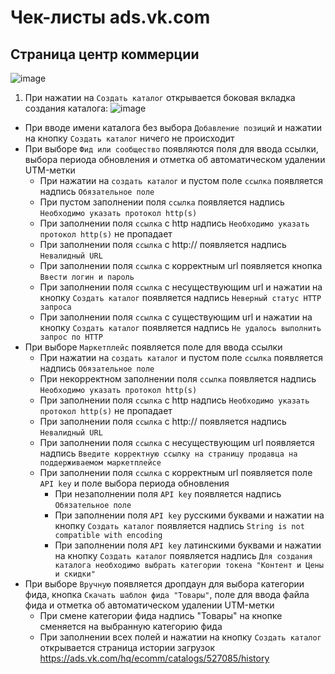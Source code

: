 # Чек-листы ads.vk.com

## Страница центр коммерции

![image](https://github.com/flioletty/homework-3-spring-2024/assets/92665311/82340918-e984-4f91-a85b-156fd5795351)

1. При нажатии на `Создать каталог` открывается боковая вкладка создания каталога:
  ![image](https://github.com/flioletty/homework-3-spring-2024/assets/92665311/03a8e820-98e3-4502-a7a4-ee620c0aacfc)
  - При вводе имени каталога без выбора `Добавление позиций` и нажатии на кнопку `Создать каталог` ничего не происходит
  - При выборе `Фид или сообщество` появляются поля для ввода ссылки, выбора периода обновления и отметка об автоматическом удалении UTM-метки
    - При нажатии на `создать каталог` и пустом поле `ссылка` появляется надпись `Обязательное поле`
    - При пустом заполнении поля `ссылка` появляется надпись `Необходимо указать протокол http(s)`
    - При заполнении поля `ссылка` c http надпись `Необходимо указать протокол http(s)` не пропадает
    - При заполнении поля `ссылка` c http:// появляется надпись `Невалидный URL`
    - При заполнении поля `ссылка` с корректным url появляется кнопка `Ввести логин и пароль`
    - При заполнении поля `ссылка` с несуществующим url и нажатии на кнопку `Создать каталог` появляется надпись `Неверный статус HTTP запроса`
    - При заполнении поля `ссылка` с существующим url и нажатии на кнопку `Создать каталог` появляется надпись `Не удалось выполнить запрос по HTTP`
  - При выборе `Маркетплейс` появляется поле для ввода ссылки
    - При нажатии на `создать каталог` и пустом поле `ссылка` появляется надпись `Обязательное поле`
    - При некорректном заполнении поля `ссылка` появляется надпись `Необходимо указать протокол http(s)`
    - При заполнении поля `ссылка` c http надпись `Необходимо указать протокол http(s)` не пропадает
    - При заполнении поля `ссылка` c http:// появляется надпись `Невалидный URL`
    - При заполнении поля `ссылка` c несуществующим url появляется надпись `Введите корректную ссылку на страницу продавца на поддерживаемом маркетплейсе`
    - При заполнении поля `ссылка` с корректным url появляется поле `API key` и поле выбора периода обновления
      - При незаполнении поля `API key` появляется надпись `Обязательное поле`
      - При заполнении поля `API key` русскими буквами и нажатии на кнопку `Создать каталог` появляется надпись `String is not compatible with encoding`
      - При заполнении поля `API key` латинскими буквами и нажатии на кнопку `Создать каталог` появляется надпись `Для создания каталога необходимо выбрать категории токена "Контент и Цены и скидки"`
  - При выборе `Вручную` появляется дропдаун для выбора категории фида, кнопка `Скачать шаблон фида "Товары"`, поле для ввода файла фида и отметка об автоматическом удалении UTM-метки
    - При смене категории фида надпись "Товары" на кнопке сменяется на выбранную категорию фида
    - При заполнении всех полей и нажатии на кнопку `Создать каталог` открывается страница истории загрузок https://ads.vk.com/hq/ecomm/catalogs/527085/history
   

      
